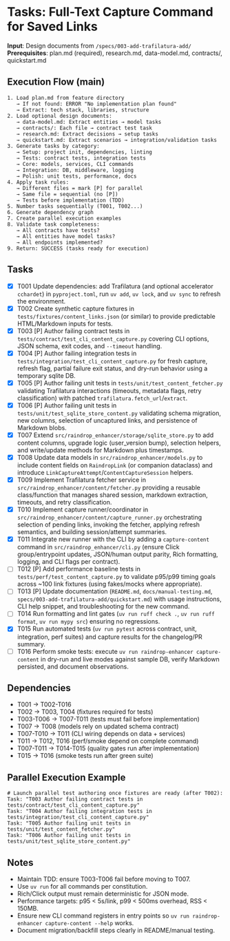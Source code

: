 # Tasks: Full-Text Capture Command for Saved Links

**Input**: Design documents from `/specs/003-add-trafilatura-add/`
**Prerequisites**: plan.md (required), research.md, data-model.md, contracts/, quickstart.md

## Execution Flow (main)
```
1. Load plan.md from feature directory
   → If not found: ERROR "No implementation plan found"
   → Extract: tech stack, libraries, structure
2. Load optional design documents:
   → data-model.md: Extract entities → model tasks
   → contracts/: Each file → contract test task
   → research.md: Extract decisions → setup tasks
   → quickstart.md: Extract scenarios → integration/validation tasks
3. Generate tasks by category:
   → Setup: project init, dependencies, linting
   → Tests: contract tests, integration tests
   → Core: models, services, CLI commands
   → Integration: DB, middleware, logging
   → Polish: unit tests, performance, docs
4. Apply task rules:
   → Different files = mark [P] for parallel
   → Same file = sequential (no [P])
   → Tests before implementation (TDD)
5. Number tasks sequentially (T001, T002...)
6. Generate dependency graph
7. Create parallel execution examples
8. Validate task completeness:
   → All contracts have tests?
   → All entities have model tasks?
   → All endpoints implemented?
9. Return: SUCCESS (tasks ready for execution)
```

## Tasks
- [X] T001 Update dependencies: add Trafilatura (and optional accelerator `cchardet`) in `pyproject.toml`, run `uv add`, `uv lock`, and `uv sync` to refresh the environment.
- [X] T002 Create synthetic capture fixtures in `tests/fixtures/content_links.json` (or similar) to provide predictable HTML/Markdown inputs for tests.
- [X] T003 [P] Author failing contract tests in `tests/contract/test_cli_content_capture.py` covering CLI options, JSON schema, exit codes, and `--timeout` handling.
- [X] T004 [P] Author failing integration tests in `tests/integration/test_cli_content_capture.py` for fresh capture, refresh flag, partial failure exit status, and dry-run behavior using a temporary sqlite DB.
- [X] T005 [P] Author failing unit tests in `tests/unit/test_content_fetcher.py` validating Trafilatura interactions (timeouts, metadata flags, retry classification) with patched `trafilatura.fetch_url`/`extract`.
- [X] T006 [P] Author failing unit tests in `tests/unit/test_sqlite_store_content.py` validating schema migration, new columns, selection of uncaptured links, and persistence of Markdown blobs.
- [X] T007 Extend `src/raindrop_enhancer/storage/sqlite_store.py` to add content columns, upgrade logic (user_version bump), selection helpers, and write/update methods for Markdown plus timestamps.
- [X] T008 Update data models in `src/raindrop_enhancer/models.py` to include content fields on `RaindropLink` (or companion dataclass) and introduce `LinkCaptureAttempt`/`ContentCaptureSession` helpers.
- [X] T009 Implement Trafilatura fetcher service in `src/raindrop_enhancer/content/fetcher.py` providing a reusable class/function that manages shared session, markdown extraction, timeouts, and retry classification.
- [X] T010 Implement capture runner/coordinator in `src/raindrop_enhancer/content/capture_runner.py` orchestrating selection of pending links, invoking the fetcher, applying refresh semantics, and building session/attempt summaries.
- [X] T011 Integrate new runner with the CLI by adding a `capture-content` command in `src/raindrop_enhancer/cli.py` (ensure Click group/entrypoint updates, JSON/human output parity, Rich formatting, logging, and CLI flags per contract).
- [ ] T012 [P] Add performance baseline tests in `tests/perf/test_content_capture.py` to validate p95/p99 timing goals across ~100 link fixtures (using fakes/mocks where appropriate).
- [ ] T013 [P] Update documentation (`README.md`, `docs/manual-testing.md`, `specs/003-add-trafilatura-add/quickstart.md`) with usage instructions, CLI help snippet, and troubleshooting for the new command.
- [ ] T014 Run formatting and lint gates (`uv run ruff check .`, `uv run ruff format`, `uv run mypy src`) ensuring no regressions.
- [X] T015 Run automated tests (`uv run pytest` across contract, unit, integration, perf suites) and capture results for the changelog/PR summary.
- [ ] T016 Perform smoke tests: execute `uv run raindrop-enhancer capture-content` in dry-run and live modes against sample DB, verify Markdown persisted, and document observations.

## Dependencies
- T001 → T002-T016
- T002 → T003, T004 (fixtures required for tests)
- T003-T006 → T007-T011 (tests must fail before implementation)
- T007 → T008 (models rely on updated schema contract)
- T007-T010 → T011 (CLI wiring depends on data + services)
- T011 → T012, T016 (perf/smoke depend on complete command)
- T007-T011 → T014-T015 (quality gates run after implementation)
- T015 → T016 (smoke tests run after green suite)

## Parallel Execution Example
```
# Launch parallel test authoring once fixtures are ready (after T002):
Task: "T003 Author failing contract tests in tests/contract/test_cli_content_capture.py"
Task: "T004 Author failing integration tests in tests/integration/test_cli_content_capture.py"
Task: "T005 Author failing unit tests in tests/unit/test_content_fetcher.py"
Task: "T006 Author failing unit tests in tests/unit/test_sqlite_store_content.py"
```

## Notes
- Maintain TDD: ensure T003-T006 fail before moving to T007.
- Use `uv run` for all commands per constitution.
- Rich/Click output must remain deterministic for JSON mode.
- Performance targets: p95 < 5s/link, p99 < 500ms overhead, RSS < 150MB.
- Ensure new CLI command registers in entry points so `uv run raindrop-enhancer capture-content --help` works.
- Document migration/backfill steps clearly in README/manual testing.
